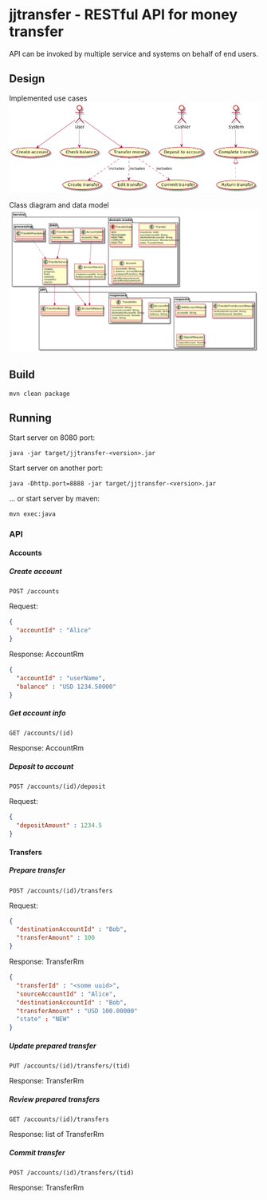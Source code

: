 # jjtransfer - RESTful API for money transfer

API can be invoked by multiple service and systems on behalf of end users.
 
## Design
Implemented use cases
![Use cases](design/usecases.png)

Class diagram and data model
![Class diagram](design/classes.png)

## Build 
    
    mvn clean package

## Running
Start server on 8080 port:

    java -jar target/jjtransfer-<version>.jar

Start server on another port:
    
    java -Dhttp.port=8888 -jar target/jjtransfer-<version>.jar
    
... or start server by maven:
    
    mvn exec:java

### API
#### Accounts
##### Create account
    POST /accounts
Request:
```json
{
  "accountId" : "Alice"
}
```
Response: AccountRm
 ```json
{
   "accountId" : "userName",
   "balance" : "USD 1234.50000"
}
 ```  

##### Get account info
    GET /accounts/(id)
Response: AccountRm
##### Deposit to account
    POST /accounts/(id)/deposit
Request: 
```json
{
  "depositAmount" : 1234.5
}
```
#### Transfers
##### Prepare transfer
    POST /accounts/(id)/transfers
Request:
```json
{ 
  "destinationAccountId" : "Bob",
  "transferAmount" : 100 
}
```
Response: TransferRm
```json
{
  "transferId" : "<some uuid>",
  "sourceAccountId" : "Alice",
  "destinationAccountId" : "Bob",
  "transferAmount" : "USD 100.00000"
  "state" : "NEW"
}
```
##### Update prepared transfer
    PUT /accounts/(id)/transfers/(tid)
Response: TransferRm
    
##### Review prepared transfers    
    GET /accounts/(id)/transfers
Response: list of TransferRm    
##### Commit transfer
    POST /accounts/(id)/transfers/(tid)
Response: TransferRm     
